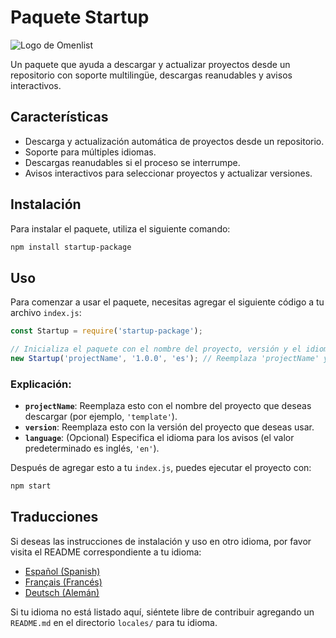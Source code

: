 # Paquete Startup

![Logo de Omenlist](https://omenlist.xyz/img/logo.png)

Un paquete que ayuda a descargar y actualizar proyectos desde un repositorio con soporte multilingüe, descargas reanudables y avisos interactivos.

## Características

- Descarga y actualización automática de proyectos desde un repositorio.
- Soporte para múltiples idiomas.
- Descargas reanudables si el proceso se interrumpe.
- Avisos interactivos para seleccionar proyectos y actualizar versiones.

## Instalación

Para instalar el paquete, utiliza el siguiente comando:

```bash
npm install startup-package
```

## Uso

Para comenzar a usar el paquete, necesitas agregar el siguiente código a tu archivo `index.js`:

```javascript
const Startup = require('startup-package');

// Inicializa el paquete con el nombre del proyecto, versión y el idioma (opcional)
new Startup('projectName', '1.0.0', 'es'); // Reemplaza 'projectName' y '1.0.0' con los valores correctos
```

### Explicación:

- **`projectName`**: Reemplaza esto con el nombre del proyecto que deseas descargar (por ejemplo, `'template'`).
- **`version`**: Reemplaza esto con la versión del proyecto que deseas usar.
- **`language`**: (Opcional) Especifica el idioma para los avisos (el valor predeterminado es inglés, `'en'`).

Después de agregar esto a tu `index.js`, puedes ejecutar el proyecto con:

```bash
npm start
```

## Traducciones

Si deseas las instrucciones de instalación y uso en otro idioma, por favor visita el README correspondiente a tu idioma:

- [Español (Spanish)](locales/es/readme.md)
- [Français (Francés)](locales/fr/readme.md)
- [Deutsch (Alemán)](locales/de/readme.md)

Si tu idioma no está listado aquí, siéntete libre de contribuir agregando un `README.md` en el directorio `locales/` para tu idioma.